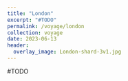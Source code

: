 ```yaml
---
title: "London"
excerpt: "#TODO"
permalink: /voyage/london
collection: voyage
date: 2023-06-13
header:
  overlay_image: London-shard-3v1.jpg
---
```


#TODO